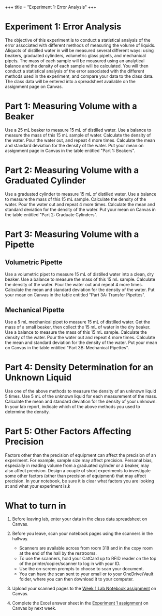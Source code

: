 +++
title = "Experiment 1: Error Analysis"
+++

# Experiment 1: Error Analysis

The objective of this experiment is to conduct a statistical analysis of the error associated with different methods of measuring the volume of liquids.  Aliquots of distilled water in will be measured several different ways: using beakers, graduated cylinders, volumetric glass pipets, and mechanical pipets.  The mass of each sample will be measured using an analytical balance and the density of each sample will be calculated.  You will then conduct a statistical analysis of the error associated with the different methods used in the experiment, and compare your data to the class data. The class data will be entered into a spreadsheet available on the assignment page on Canvas.

# Part 1: Measuring Volume with a Beaker

Use a 25 mL beaker to measure 15 mL of distilled water.  Use a balance to measure the mass of this 15 mL sample of water.  Calculate the density of the water.  Pour the water out, and repeat 4 more times.  Calculate the mean and standard deviation for the density of the water.  Put your mean on assignment page in Canvas in the table entitled "Part 1: Beakers".

# Part 2: Measuring Volume with a Graduated Cylinder

Use a graduated cylinder to measure 15 mL of distilled water.  Use a balance to measure the mass of this 15 mL sample.  Calculate the density of the water.  Pour the water out and repeat 4 more times.  Calculate the mean and standard deviation for the density of the water.  Put your mean on Canvas in the table entitled "Part 2: Graduate Cylinders".

# Part 3: Measuring Volume with a Pipette

## Volumetric Pipette

Use a volumetric pipet to measure 15 mL of distilled water into a clean, dry beaker.  Use a balance to measure the mass of this 15 mL sample.  Calculate the density of the water.  Pour the water out and repeat 4 more times.  Calculate the mean and standard deviation for the density of the water.  Put your mean on Canvas in the table entitled "Part 3A: Transfer Pipettes".

## Mechanical Pipette

Use a 5 mL mechanical pipet to measure 15 mL of distilled water.  Get the mass of a small beaker, then collect the 15 mL of water in the dry beaker.  Use a balance to measure the mass of this 15 mL sample.  Calculate the density of the water.  Pour the water out and repeat 4 more times.  Calculate the mean and standard deviation for the density of the water.  Put your mean on Canvas in the table entitled "Part 3B: Mechanical Pipettes".

# Part 4: Density Determination for an Unknown Liquid

Use one of the above methods to measure the density of an unknown liquid 5 times.  Use 5 mL of the unknown liquid for each measurement of the mass.  Calculate the mean and standard deviation for the density of your unknown.  In your lab report, indicate which of the above methods you used to determine the density.

# Part 5: Other Factors Affecting Precision

Factors other than the precision of equipment can affect the precision of an experiment.  For example, sample size may affect precision.  Personal bias, especially in reading volume from a graduated cylinder or a beaker, may also affect precision.  Design a couple of short experiments to investigate some other factors (other than precision of equipment) that may affect precision.  In your notebook, be sure it is clear what factors you are looking at and what your experiment is.k

# What to turn in

1. Before leaving lab, enter your data in the [class data spreadsheet](https://westerncarolina.instructure.com/courses/19308/assignments/383642) on Canvas.
1. Before you leave, scan your notebook pages using the scanners in the hallway.

    - Scanners are available across from room 318 and in the copy room at the end of the hall by the restrooms.
    - To use the scanners, hold your CatCard up to RFID reader on the top of the printer/copier/scanner to log in with your ID.
    - Use the on-screen prompts to choose to scan your document.
    - You can have the scan sent to your email or to your OneDrive/Vault folder, where you can then download it to your computer.
	
3. Upload your scanned pages to the [Week 1 Lab Notebook assignment](https://westerncarolina.instructure.com/courses/19308/assignments/383691) on Canvas.
2. Complete the Excel answer sheet in the [Experiment 1 assignment](https://westerncarolina.instructure.com/courses/19308/assignments/383642) on Canvas by next week.
